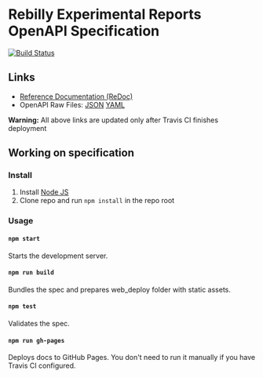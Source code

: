 # Rebilly Experimental Reports OpenAPI Specification
[![Build Status](https://travis-ci.org/Rebilly/RebillyReportsAPI.svg?branch=master)](https://travis-ci.org/Rebilly/RebillyReportsAPI)

## Links

- [Reference Documentation (ReDoc)](https://rebilly.github.io/RebillyReportsAPI/)
- OpenAPI Raw Files: [JSON](https://rebilly.github.io/RebillyReportsAPI/openapi.json) [YAML](https://rebilly.github.io/RebillyReportsAPI/openapi.yaml)

**Warning:** All above links are updated only after Travis CI finishes deployment

## Working on specification
### Install

1. Install [Node JS](https://nodejs.org/)
2. Clone repo and run `npm install` in the repo root

### Usage

#### `npm start`
Starts the development server.

#### `npm run build`
Bundles the spec and prepares web_deploy folder with static assets.

#### `npm test`
Validates the spec.

#### `npm run gh-pages`
Deploys docs to GitHub Pages. You don't need to run it manually if you have Travis CI configured.
